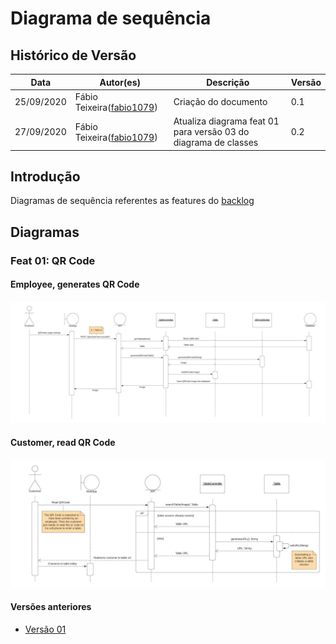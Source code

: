 # Diagrama de sequência

## Histórico de Versão

<table>
  <thead>
    <tr>
      <th>Data</th>
      <th>Autor(es)</th>
      <th>Descrição</th>
      <th>Versão</th>  
    </tr>
  </thead>

  <tbody>
    <tr>
      <td>25/09/2020</td>
      <td>
        Fábio Teixeira(<a target="blank" href="https://github.com/fabio1079">fabio1079</a>)
      </td>
      <td>Criação do documento</td>
      <td>0.1</td>
    </tr>
    <tr>
      <td>27/09/2020</td>
      <td>
        Fábio Teixeira(<a target="blank" href="https://github.com/fabio1079">fabio1079</a>)
      </td>
      <td>Atualiza diagrama feat 01 para versão 03 do diagrama de classes</td>
      <td>0.2</td>
    </tr>
  </tbody>
</table>

## Introdução

Diagramas de sequência referentes as features do [backlog](../../base/backlog_produtov2.md)

## Diagramas

### Feat 01: QR Code

#### Employee, generates QR Code

[![DiaSeqFeat01](../../images/UML/DiaSeq/DiaSeqFeat01_1.jpeg)](https://ibb.co/HB1X526)

#### Customer, read QR Code

[![DiaSeqFeat01](../../images/UML/DiaSeq/DiaSeqFeat01_2.jpeg)](https://ibb.co/rMbhLG8)

#### Versões anteriores

- [Versão 01](https://ibb.co/j8cg9tn)
